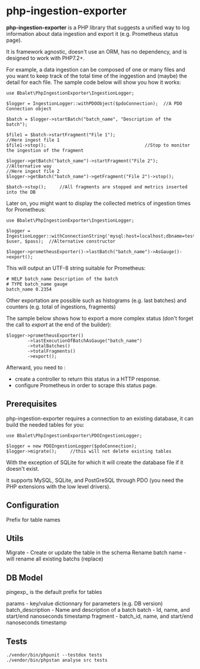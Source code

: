 # php-ingestion-exporter

**php-ingestion-exporter** is a PHP library that suggests a unified way to log information about data ingestion and export it (e.g. Prometheus status page).

It is framework agnostic, doesn't use an ORM, has no dependency, and is designed to work with PHP7.2+.

For example, a data ingestion can be composed of one or many files and you want to keep track of the total time of the inggestion and (maybe) the detail for each file.
The sample code below will show you how it works:


    use Bbalet\PhpIngestionExporter\IngestionLogger;

    $logger = IngestionLogger::withPDOObject($pdoConnection);  //A PDO Connection object
    
    $batch = $logger->startBatch("batch_name", "Description of the batch");

    $file1 = $batch->startFragment("File 1");
    //Here ingest file 1
    $file1->stop();                                     //Stop to monitor the ingestion of the fragment

    $logger->getBatch("batch_name")->startFragment("File 2");   //Alternative way
    //Here ingest file 2
    $logger->getBatch("batch_name")->getFragment("File 2")->stop();

    $batch->stop();     //All fragments are stopped and metrics inserted into the DB

Later on, you might want to display the collected metrics of ingestion times for Prometheus:

    use Bbalet\PhpIngestionExporter\IngestionLogger;

    $logger = IngestionLogger::withConnectionString('mysql:host=localhost;dbname=test', $user, $pass);  //Alternative constructor

    $logger->prometheusExporter()->lastBatch("batch_name")->AsGauge()->export();

This will output an UTF-8 string suitable for Prometheus:

    # HELP batch_name Description of the batch
    # TYPE batch_name gauge
    batch_name 0.2354

Other exportation are possible such as histograms (e.g. last batches) and counters (e.g. total of ingestions, fragments)

The sample below shows how to export a more complex status (don't forget the call to *export* at the end of the builder):

    $logger->prometheusExporter()
            ->lastExecutionOfBatchAsGauge("batch_name")
            ->totalBatches()
            ->totalFragments()
            ->export();


Afterward, you need to :
 - create a controller to return this status in a HTTP response.
 - configure Prometheus in order to scrape this status page.

## Prerequisites

php-ingestion-exporter requires a connection to an existing database, it can build the needed tables for you:

    use Bbalet\PhpIngestionExporter\PDOIngestionLogger;

    $logger = new PDOIngestionLogger($pdoConnection);
    $logger->migrate();     //this will not delete existing tables

With the exception of SQLite for which it will create the database file if it doesn't exist.

It supports MySQL, SQLite, and PostGreSQL through PDO (you need the PHP extensions with the low level drivers).

## Configuration

Prefix for table names

## Utils

Migrate - Create or update the table in the schema
Rename batch name - will rename all existing batchs (replace)

## DB Model

pingexp_ is the default prefix for tables

params - key/value dictionnary for parameters (e.g. DB version)
batch_description - Name and description of a batch
batch - Id, name, and start/end nanoseconds timestamp
fragment - batch_id, name, and start/end nanoseconds timestamp

## Tests

    ./vendor/bin/phpunit --testdox tests
    ./vendor/bin/phpstan analyse src tests
